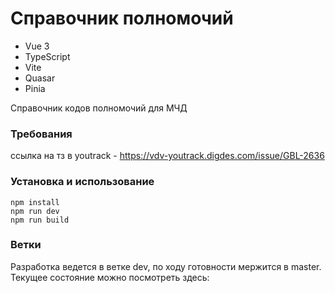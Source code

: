 # Справочник полномочий

- Vue 3
- TypeScript
- Vite
- Quasar
- Pinia

Справочник кодов полномочий для МЧД

### Требования

ссылка на тз в youtrack - https://vdv-youtrack.digdes.com/issue/GBL-2636

### Установка и использование

```
npm install
npm run dev
npm run build
```

### Ветки

Разработка ведется в ветке dev, по ходу готовности мержится в master. Текущее состояние можно посмотреть здесь:
